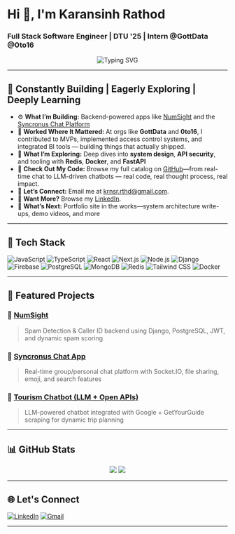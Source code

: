 <h1>Hi 👋, I'm Karansinh Rathod</h1>
<h3>Full Stack Software Engineer | DTU '25 | Intern @GottData @0to16</h3>

<p align="center">
  <img src="https://readme-typing-svg.herokuapp.com?font=Fira+Code&duration=2500&pause=1000&center=true&vCenter=true&width=435&lines=Building+scalable+web+apps;Lover+of+clean+architecture;Open+to+SDE+roles+%F0%9F%9A%80" alt="Typing SVG" />
</p>

---

## 🚀 Constantly Building | Eagerly Exploring | Deeply Learning

- ⚙️ **What I’m Building:** Backend-powered apps like [NumSight](https://github.com/K2R-krn/NumSight) and the [Syncronus Chat Platform](https://github.com/K2R-krn/Syncronus-project)
- 🏢 **Worked Where It Mattered:** At orgs like **GottData** and **0to16**, I contributed to MVPs, implemented access control systems, and integrated BI tools — building things that actually shipped.
- 📖 **What I’m Exploring:** Deep dives into **system design**, **API security**, and tooling with **Redis**, **Docker**, and **FastAPI**  
- 🔗 **Check Out My Code:** Browse my full catalog on [GitHub](https://github.com/K2R-krn)—from real-time chat to LLM-driven chatbots — real code, real thought process, real impact.
- 🤝 **Let’s Connect:** Email me at [krnsr.rthd@gmail.com](mailto:krnsr.rthd@gmail.com).
- 📁 **Want More?** Browse my [LinkedIn](https://www.linkedin.com/in/karansinhrathod).
- 🌱 **What’s Next:** Portfolio site in the works—system architecture write-ups, demo videos, and more  


---

## 🚀 Tech Stack

![JavaScript](https://img.shields.io/badge/-JavaScript-black?style=flat-square&logo=javascript)
![TypeScript](https://img.shields.io/badge/-TypeScript-black?style=flat-square&logo=typescript)
![React](https://img.shields.io/badge/-React-black?style=flat-square&logo=react)
![Next.js](https://img.shields.io/badge/-Next.js-black?style=flat-square&logo=next.js)
![Node.js](https://img.shields.io/badge/-Node.js-black?style=flat-square&logo=node.js)
![Django](https://img.shields.io/badge/-Django-black?style=flat-square&logo=django)
![Firebase](https://img.shields.io/badge/-Firebase-black?style=flat-square&logo=firebase)
![PostgreSQL](https://img.shields.io/badge/-PostgreSQL-black?style=flat-square&logo=postgresql)
![MongoDB](https://img.shields.io/badge/-MongoDB-black?style=flat-square&logo=mongodb)
![Redis](https://img.shields.io/badge/-Redis-black?style=flat-square&logo=redis)
![Tailwind CSS](https://img.shields.io/badge/-TailwindCSS-black?style=flat-square&logo=tailwindcss)
![Docker](https://img.shields.io/badge/-Docker-black?style=flat-square&logo=docker)

---

## 📌 Featured Projects

### 🔹 [NumSight](https://github.com/K2R-krn/NumSight)  
> Spam Detection & Caller ID backend using Django, PostgreSQL, JWT, and dynamic spam scoring

### 🔹 [Syncronus Chat App](https://github.com/K2R-krn/Syncronus-project)  
> Real-time group/personal chat platform with Socket.IO, file sharing, emoji, and search features

### 🔹 [Tourism Chatbot (LLM + Open APIs)](https://github.com/K2R-krn/tourism-chatbot-getyourguide)  
> LLM-powered chatbot integrated with Google + GetYourGuide scraping for dynamic trip planning

---

## 📊 GitHub Stats

<p align="center">
  <img src="https://github-readme-stats.vercel.app/api?username=K2R-krn&show_icons=true&theme=github_dark" />
  <img src="https://github-readme-streak-stats.herokuapp.com?user=K2R-krn&theme=github-dark" />
</p>

---

## 🌐 Let's Connect

[![LinkedIn](https://img.shields.io/badge/-karansinhrathod-blue?style=flat-square&logo=Linkedin&logoColor=white&link=https://linkedin.com/in/karansinhrathod)](https://linkedin.com/in/karansinhrathod)
[![Gmail](https://img.shields.io/badge/-krnsr.rthd@gmail.com-c14438?style=flat-square&logo=Gmail&logoColor=white)](mailto:krnsr.rthd@gmail.com)

---

